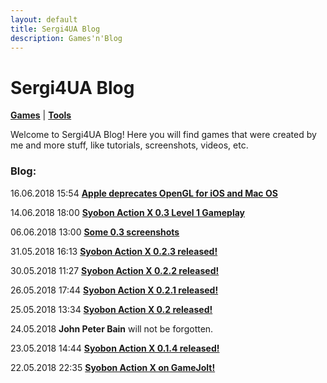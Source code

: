 ```yaml
---
layout: default
title: Sergi4UA Blog
description: Games'n'Blog
---
```


# Sergi4UA Blog

[**Games**](./games) | [**Tools**](./tools.html)

Welcome to Sergi4UA Blog! Here you will find games that were created by me and more stuff, like tutorials, screenshots, videos, etc.

### Blog:
16.06.2018 15:54 [**Apple deprecates OpenGL for iOS and Mac OS**](./post8.html)

14.06.2018 18:00 [**Syobon Action X 0.3 Level 1 Gameplay**](./post7.html)

06.06.2018 13:00 [**Some 0.3 screenshots**](./post6.html)

31.05.2018 16:13 [**Syobon Action X 0.2.3 released!**](./post5.html)

30.05.2018 11:27 [**Syobon Action X 0.2.2 released!**](./post4.html)

26.05.2018 17:44 [**Syobon Action X 0.2.1 released!**](./post3.html)

25.05.2018 13:34 [**Syobon Action X 0.2 released!**](./post2.html)

24.05.2018 **John Peter Bain** will not be forgotten.

23.05.2018 14:44 [**Syobon Action X 0.1.4 released!**](./post1.html)

22.05.2018 22:35 [**Syobon Action X on GameJolt!**](./post0.html)
